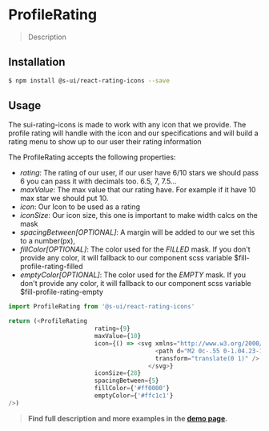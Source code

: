 # ProfileRating

> Description

<!-- ![](./assets/preview.png) -->

## Installation

```sh
$ npm install @s-ui/react-rating-icons --save
```

## Usage

The sui-rating-icons is made to work with any icon that we provide.
The profile rating will handle with the icon and our specifications and will build a rating menu to show up to our user their rating information

The ProfileRating accepts the following properties:

- *rating*: The rating of our user, if our user have 6/10 stars we should pass 6 you can pass it with decimals too. 6.5, 7, 7.5...
- *maxValue*: The max value that our rating have. For example if it have 10 max star we should put 10.
- *icon*: Our Icon to be used as a rating
- *iconSize*: Our icon size, this one is important to make width calcs on the mask
- *spacingBetween[OPTIONAL]*: A margin will be added to our we set this to a number(px),
- *fillColor[OPTIONAL]*: The color used for the *FILLED* mask. If you don't provide any color, it will fallback to our component scss variable $fill-profile-rating-filled
- *emptyColor[OPTIONAL]*: The color used for the *EMPTY* mask. If you don't provide any color, it will fallback to our component scss variable $fill-profile-rating-empty

```js
import ProfileRating from '@s-ui/react-rating-icons'

return (<ProfileRating
                        rating={9}
                        maxValue={10}
                        icon={() => <svg xmlns="http://www.w3.org/2000/svg" width="28" height="28" viewBox="0 0 8 8">
                                         <path d="M2 0c-.55 0-1.04.23-1.41.59-.36.36-.59.85-.59 1.41 0 .55.23 1.04.59 1.41l3.41 3.41 3.41-3.41c.36-.36.59-.85.59-1.41 0-.55-.23-1.04-.59-1.41-.36-.36-.85-.59-1.41-.59-.55 0-1.04.23-1.41.59-.36.36-.59.85-.59 1.41 0-.55-.23-1.04-.59-1.41-.36-.36-.85-.59-1.41-.59z"
                                         transform="translate(0 1)" />
                                       </svg>}
                        iconSize={28}
                        spacingBetween={5}
                        fillColor={'#ff0000'}
                        emptyColor={'#ffc1c1'}
/>)
```


> **Find full description and more examples in the [demo page](#).**